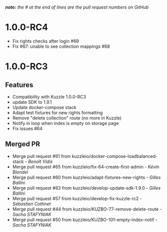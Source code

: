 *__note:__ the # at the end of lines are the pull request numbers on GitHub*

# 1.0.0-RC4

* Fix rights checks after login #69
* Fix #67: unable to see collection mappings #68

# 1.0.0-RC3

## Features

* Compatibility with Kuzzle 1.0.0-RC3
* update SDK to 1.9.1
* Update docker-compose stack
* Adapt test fixtures for new rights formatting
* Remove "delete collection" route (no more in Kuzzle)
* Notify in loop when index is empty on storage page
* Fix issues #64

## Merged PR

* Merge pull request #61 from kuzzleio/docker-compose-loadbalanced-stack - _Benoît Vidis_
* Merge pull request #65 from kuzzleio/fix-64-create-first-admin - _Kévin Blondel_
* Merge pull request #60 from kuzzleio/adapt-fixtures-new-rights - _Gilles Ballini_
* Merge pull request #63 from kuzzleio/develop-update-sdk-1.9.0 - _Gilles Ballini_
* Merge pull request #57 from kuzzleio/develop-fix-kuzzle-rc2 - _Sébastien Cottinet_
* Merge pull request #44 from kuzzleio/KUZBO-77-remove-delete-route - _Sacha STAFYNIAK_
* Merge pull request #50 from kuzzleio/KUZBO-101-empty-index-notif - _Sacha STAFYNIAK_
